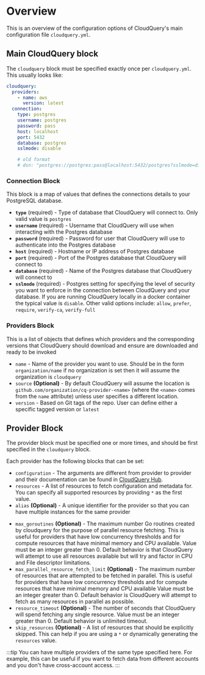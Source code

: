 # Overview

This is an overview of the configuration options of CloudQuery's main configuration file `cloudquery.yml`.

## Main CloudQuery block

The `cloudquery` block must be specified exactly once per `cloudquery.yml`. This usually looks like:

```yml
cloudquery:
  providers:
    - name: aws
      version: latest
  connection:
    type: postgres
    username: postgres
    password: pass
    host: localhost
    port: 5432
    database: postgres
    sslmode: disable

    # old format
    # dsn: "postgres://postgres:pass@localhost:5432/postgres?sslmode=disable"
```

### Connection Block
This block is a map of values that defines the connections details to your PostgreSQL database.
* **`type`** (required) - Type of database that CloudQuery will connect to. Only valid value is `postgres`
* **`username`** (required) - Username that CloudQuery will use when interacting with the Postgres database
* **`password`** (required) - Password for user that CloudQuery will use to authenticate into the Postgres database
* **`host`** (required) - Hostname or IP address of Postgres database
* **`port`** (required) - Port of the Postgres database that CloudQuery will connect to
* **`database`** (required) - Name of the Postgres database that CloudQuery will connect to
* **`sslmode`** (required) - Postgres setting for specifying the level of security you want to enforce in the connection between CloudQuery and your database. If you are running CloudQuery locally in a docker container the typical value is `disable`. Other valid options include: `allow`, `prefer`, `require`, `verify-ca`, `verify-full`


### Providers Block
This is a list of objects that defines which providers and the corresponding versions that CloudQuery should download and ensure are downloaded and ready to be invoked

  * `name` - Name of the provider you want to use. Should be in the form `organization/name` if no organization is set then it will assume the organization is `cloudquery`  
  * `source` **(Optional)** - By default CloudQuery will assume the location is `github.com/organization/cq-provider-<name>` (where the `<name>` comes from the `name` attribute)  unless user specifies a different location.
  * `version` - Based on Git tags of the repo. User can define either a specific tagged version or `latest`

## Provider Block

The provider block must be specified one or more times, and should be first specified in the `cloudquery` block.

Each provider has the following blocks that can be set:

* `configuration` - The arguments are different from provider to provider and their documentation can be found in [CloudQuery Hub](https://hub.cloudquery.io).
* `resources` - A list of resources to fetch configuration and metadata for. You can specify all supported resources by providing `*` as the first value.
* `alias` **(Optional)** - A unique identifier for the provider so that you can have multiple instances for the same provider
<!-- * `env` **(Optional)** -  -->
* `max_goroutines` **(Optional)** - The maximum number Go routines created by cloudquery for the purpose of parallel resource fetching. This is useful for providers that have low concurrency thresholds and for compute resources that have minimal memory and CPU available. Value must be an integer greater than 0. Default behavior is that CloudQuery will attempt to use all resources available but will try and factor in CPU and File descriptor limitations.
* `max_parallel_resource_fetch_limit` **(Optional)** - The maximum number of resources that are attempted to be fetched in parallel. This is useful for providers that have low concurrency thresholds and for compute resources that have minimal memory and CPU available Value must be an integer greater than 0. Default behavior is CloudQuery will attempt to fetch as many resources in parallel as possible.
* `resource_timeout` **(Optional)** - The number of seconds that CloudQuery will spend fetching any single resource. Value must be an integer greater than 0. Default behavior is unlimited timeout.
* `skip_resources` **(Optional)** - A list of resources that should be explicitly skipped. This can help if you are using a `*` or dynamically generating the `resources` value.

:::tip
You can have multiple providers of the same type specified here. For example, this can be useful if you want to fetch data from different accounts and you don't have cross-account access.
:::
